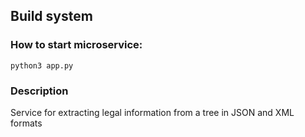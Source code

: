## Build system
### How to start microservice:
```shell script
python3 app.py
```

### Description
Service for extracting legal information from a tree in JSON and XML formats